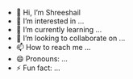 - 👋 Hi, I’m Shreeshail
- 👀 I’m interested in ...
- 🌱 I’m currently learning ...
- 💞️ I’m looking to collaborate on ...
- 📫 How to reach me ...
- 😄 Pronouns: ...
- ⚡ Fun fact: ...

<!---
1DS22CY049Shreeshail/1DS22CY049Shreeshail is a ✨ special ✨ repository because its `README.md` (this file) appears on your GitHub profile.
You can click the Preview link to take a look at your changes.
--->
